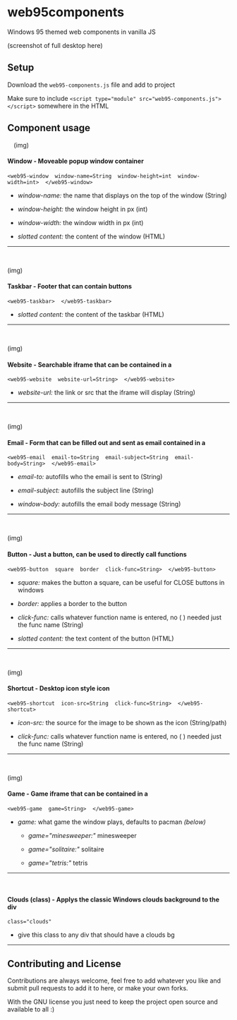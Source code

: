 
# web95components

Windows 95 themed web components in vanilla JS

(screenshot of full desktop here)
## Setup

Download the ```web95-components.js``` file and add to project

Make sure to include ```<script type="module" src="web95-components.js"></script>``` somewhere in the HTML
## Component usage

⠀
(img)

#### Window - Moveable popup window container 

```<web95-window  window-name=String  window-height=int  window-width=int>  </web95-window>```
  - *window-name:* the name that displays on the top of the window (String)

  - *window-height:* the window height in px (int)

  - *window-width:* the window width in px (int)

  - *slotted content:* the content of the window (HTML)

---  
⠀

(img)

#### Taskbar - Footer that can contain buttons 

```<web95-taskbar>  </web95-taskbar>```


  - *slotted content:* the content of the taskbar (HTML)


---  
⠀

(img)

#### Website - Searchable iframe that can be contained in a <web95-window>

```<web95-website  website-url=String>  </web95-website>```
  - *website-url:* the link or src that the iframe will display (String)


---  
⠀

(img)

#### Email - Form that can be filled out and sent as email contained in a <web95-window>

```<web95-email  email-to=String  email-subject=String  email-body=String>  </web95-email>```
  - *email-to:* autofills who the email is sent to (String)

  - *email-subject:* autofills the subject line (String)

  - *window-body:* autofills the email body message (String)


---  
⠀

(img)

#### Button - Just a button, can be used to directly call functions

```<web95-button  square  border  click-func=String>  </web95-button>```
  - *square:* makes the button a square, can be useful for CLOSE buttons in windows

  - *border:* applies a border to the button

  - *click-func:* calls whatever function name is entered, no ( ) needed just the func name (String)

  - *slotted content:* the text content of the button (HTML)


  ---  
⠀

(img)

#### Shortcut - Desktop icon style <a> icon 

```<web95-shortcut  icon-src=String  click-func=String>  </web95-shortcut>```
  - *icon-src:* the source for the image to be shown as the icon (String/path)

  - *click-func:* calls whatever function name is entered, no ( ) needed just the func name (String)

---  
⠀

(img)

#### Game - Game iframe that can be contained in a <web95-window>

```<web95-game  game=String>  </web95-game>```
  - *game:* what game the window plays, defaults to pacman *(below)*

    - *game="minesweeper:"* minesweeper

    - *game="solitaire:"* solitaire

    - *game="tetris:"* tetris

---  
⠀

#### Clouds (class) - Applys the classic Windows clouds background to the div

```class="clouds"```
  - give this class to any div that should have a clouds bg

  ---  
## Contributing and License

Contributions are always welcome, feel free to add whatever you like and submit pull requests to add it to here, or make your own forks.

With the GNU license you just need to keep the project open source and available to all :)
